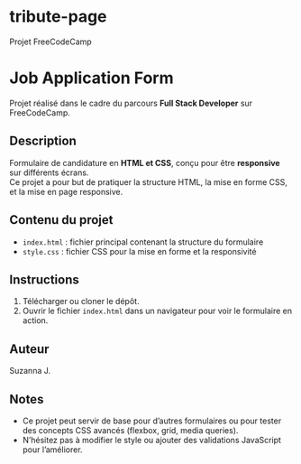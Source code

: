 # tribute-page
Projet FreeCodeCamp

# Job Application Form

Projet réalisé dans le cadre du parcours **Full Stack Developer** sur FreeCodeCamp.

## Description
Formulaire de candidature en **HTML et CSS**, conçu pour être **responsive** sur différents écrans.  
Ce projet a pour but de pratiquer la structure HTML, la mise en forme CSS, et la mise en page responsive.

## Contenu du projet
- `index.html` : fichier principal contenant la structure du formulaire  
- `style.css` : fichier CSS pour la mise en forme et la responsivité

## Instructions
1. Télécharger ou cloner le dépôt.  
2. Ouvrir le fichier `index.html` dans un navigateur pour voir le formulaire en action.

## Auteur
Suzanna J.

## Notes
- Ce projet peut servir de base pour d’autres formulaires ou pour tester des concepts CSS avancés (flexbox, grid, media queries).  
- N’hésitez pas à modifier le style ou ajouter des validations JavaScript pour l’améliorer.
